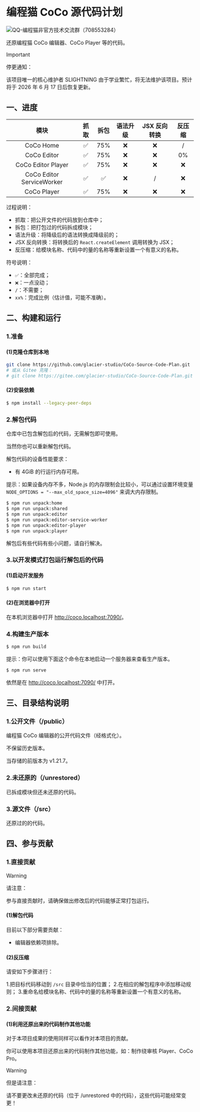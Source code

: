 # 编程猫 CoCo 源代码计划

![QQ-编程猫非官方技术交流群（708553284）](https://img.shields.io/badge/QQ-编程猫非官方技术交流群（708553284）-blue?style=flat-square)

还原编程猫 CoCo 编辑器、CoCo Player 等的代码。

> [!IMPORTANT]
>
> 停更通知：
>
> 该项目唯一的核心维护者 SLIGHTNING 由于学业繁忙，将无法维护该项目。预计将于 2026 年 6 月 17 日后恢复更新。

## 一、进度

| 模块 | 抓取 | 拆包 | 语法升级 | JSX 反向转换 | 反压缩 |
| :-: | :-: | :-: | :-: | :-: | :-: |
| CoCo Home | ✅ | 75% | ❌ | ❌ | / |
| CoCo Editor | ✅ | 75% | ❌ | ❌ | 0% |
| CoCo Editor Player | ✅ | 75% | ❌ | ❌ | ❌ |
| CoCo Editor ServiceWorker | ✅ | ✅ | ❌ | / | ❌ |
| CoCo Player | ✅ | 75% | ❌ | ❌ | ❌ |

过程说明：

- 抓取：把公开文件的代码放到仓库中；
- 拆包：把打包过的代码拆成模块；
- 语法升级：将降级后的语法转换成降级前的；
- JSX 反向转换：将转换后的 `React.createElement` 调用转换为 JSX；
- 反压缩：给模块名称、代码中的量的名称等重新设置一个有意义的名称。

符号说明：

- `✅`：全部完成；
- `❌`：一点没动；
- `/`：不需要；
- `xx%`：完成比例（估计值，可能不准确）。

## 二、构建和运行

### 1.准备

#### (1)克隆仓库到本地

```sh
git clone https://github.com/glacier-studio/CoCo-Source-Code-Plan.git
# 或从 Gitee 克隆：
# git clone https://gitee.com/glacier-studio/CoCo-Source-Code-Plan.git
```

#### (2)安装依赖

```sh
$ npm install --legacy-peer-deps
```

### 2.解包代码

仓库中已包含解包后的代码，无需解包即可使用。

当然你也可以重新解包代码。

解包代码的设备性能要求：

- 有 4GiB 的行运行内存可用。

提示：如果设备内存不多，Node.js 的内存限制会比较小，可以通过设置环境变量 `NODE_OPTIONS = "--max_old_space_size=4096"` 来调大内存限制。

```sh
$ npm run unpack:home
$ npm run unpack:shared
$ npm run unpack:editor
$ npm run unpack:editor-service-worker
$ npm run unpack:editor-player
$ npm run unpack:player
```

解包后有些代码有些小问题，请自行解决。

### 3.以开发模式打包运行解包后的代码

#### (1)启动开发服务

```sh
$ npm run start
```

#### (2)在浏览器中打开

在本机浏览器中打开 <http://coco.localhost:7090/>。

### 4.构建生产版本

```sh
$ npm run build
```

提示：你可以使用下面这个命令在本地启动一个服务器来查看生产版本。

```sh
$ npm run serve
```

依然是在 <http://coco.localhost:7090/> 中打开。

## 三、目录结构说明

### 1.公开文件（/public）

编程猫 CoCo 编辑器的公开代码文件（经格式化）。

不保留历史版本。

当存储的前版本为 v1.21.7。

### 2.未还原的（/unrestored）

已拆成模块但还未还原的代码。

### 3.源文件（/src）

还原过的的代码。

## 四、参与贡献

### 1.直接贡献

> [!WARNING]
>
> 请注意：
>
> 参与直接贡献时，请确保做出修改后的代码能够正常打包运行。

#### (1)解包代码

目前以下部分需要贡献：

- 编辑器依赖项排除。

#### (2)反压缩

请安如下步骤进行：

1.把目标代码移动到 `/src` 目录中恰当的位置；
2.在相应的解包程序中添加移动规则；
3.重命名给模块名称、代码中的量的名称等重新设置一个有意义的名称。

### 2.间接贡献

#### (1)利用还原出来的代码制作其他功能

对于本项目成果的使用同样可以看作对本项目的贡献。

你可以使用本项目还原出来的代码制作其他功能，如：制作绕审核 Player、CoCo Pro。

> [!WARNING]
>
> 但是请注意：
>
> 请不要更改未还原的代码（位于 /unrestored 中的代码），这些代码可能经常变更！
